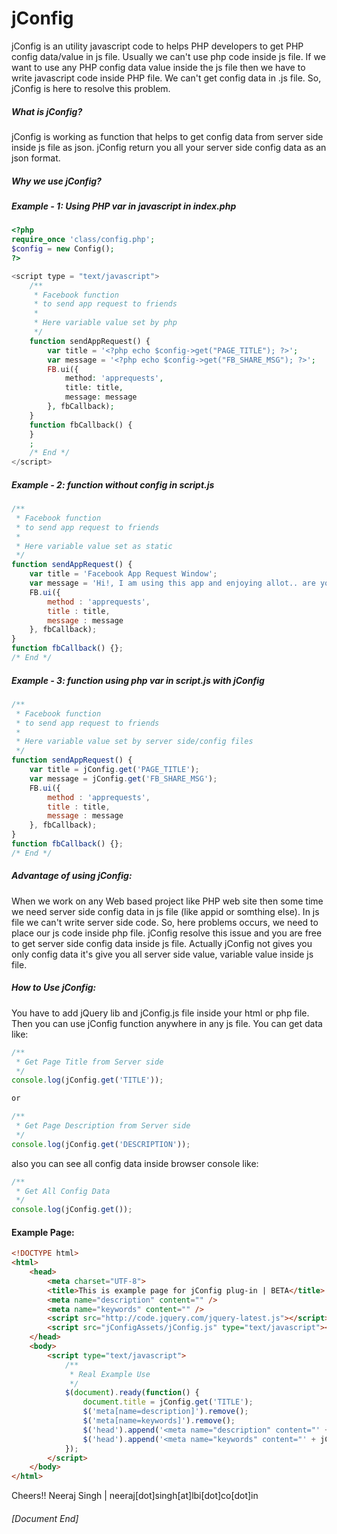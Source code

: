 jConfig
=======

jConfig is an utility javascript code to helps PHP developers to get PHP config data/value in js file. Usually we can't use php code inside js file. If we want to use any PHP config data value inside the js file then we have to write javascript code inside PHP file.
We can't get config data in .js file. So, jConfig is here to resolve this problem.



<h5>What is jConfig?</h5>

jConfig is working as function that helps to get config data from server side inside js file as json. jConfig return you all your server side config data as an json format.



<h5>Why we use jConfig?</h5>

##### Example - 1: Using PHP var in javascript in index.php

```php
<?php
require_once 'class/config.php';
$config = new Config();
?>

<script type = "text/javascript">
    /**
     * Facebook function 
     * to send app request to friends
     *
     * Here variable value set by php
     */
    function sendAppRequest() {
        var title = '<?php echo $config->get("PAGE_TITLE"); ?>';
        var message = '<?php echo $config->get("FB_SHARE_MSG"); ?>';
        FB.ui({
            method: 'apprequests',
            title: title,
            message: message
        }, fbCallback);
    }
    function fbCallback() {
    }
    ;
    /* End */
</script>
```

##### Example - 2: function without config in script.js

```javascript
/**
 * Facebook function 
 * to send app request to friends
 *
 * Here variable value set as static
 */
function sendAppRequest() {
	var title = 'Facebook App Request Window';
	var message = 'Hi!, I am using this app and enjoying allot.. are you';   
    FB.ui({
        method : 'apprequests',
        title : title,
        message : message
    }, fbCallback);
}
function fbCallback() {};
/* End */
```

##### Example - 3: function using php var in script.js with jConfig

```javascript
/**
 * Facebook function 
 * to send app request to friends
 *
 * Here variable value set by server side/config files
 */
function sendAppRequest() {
	var title = jConfig.get('PAGE_TITLE');
	var message = jConfig.get('FB_SHARE_MSG');   
    FB.ui({
        method : 'apprequests',
        title : title,
        message : message
    }, fbCallback);
}
function fbCallback() {};
/* End */
```


<h5>Advantage of using jConfig:</h5>

When we work on any Web based project like PHP web site then some time we need server side config data in js file (like appid or somthing else). In js file we can't write server side code. So, here problems occurs, we need to place our js code inside php file. jConfig resolve this issue and you are free to get server side config data inside js file. Actually jConfig not gives you only config data it's give you all server side value, variable value inside js file.

<h5>How to Use jConfig:</h5>

You have to add jQuery lib and jConfig.js file inside your html or php file. Then you can use jConfig function anywhere in any js file.
You can get data like:

```javascript
/**
 * Get Page Title from Server side
 */
console.log(jConfig.get('TITLE'));

or

/**
 * Get Page Description from Server side
 */
console.log(jConfig.get('DESCRIPTION'));
```
also you can see all config data inside browser console like:

```javascript
/**
 * Get All Config Data 
 */
console.log(jConfig.get());
```

<h4>Example Page:</h4>

```html
<!DOCTYPE html>
<html>
    <head>
        <meta charset="UTF-8">
        <title>This is example page for jConfig plug-in | BETA</title>
        <meta name="description" content="" />
        <meta name="keywords" content="" />
        <script src="http://code.jquery.com/jquery-latest.js"></script>
        <script src="jConfigAssets/jConfig.js" type="text/javascript"></script>
    </head>
    <body>
        <script type="text/javascript">
            /**
             * Real Example Use
             */
            $(document).ready(function() {
                document.title = jConfig.get('TITLE');
                $('meta[name=description]').remove();
                $('meta[name=keywords]').remove();
                $('head').append('<meta name="description" content="' + jConfig.get('DESCRIPTION') + '">');
                $('head').append('<meta name="keywords" content="' + jConfig.get('KEYWORDS') + '">');
            });
        </script>
    </body>
</html>
```

Cheers!!
Neeraj Singh | neeraj[dot]singh[at]lbi[dot]co[dot]in
<h6>[Document End]</h6>
